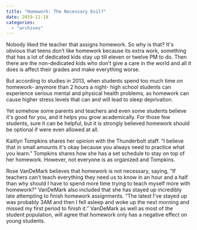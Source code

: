 ```yaml
---
title: "Homework: The Necessary Evil?"
date: 2019-11-18
categories: 
  - "archives"
---
```


Nobody liked the teacher that assigns homework. So why is that? It's obvious that teens don’t like homework because its extra work, something that has a lot of dedicated kids stay up till eleven or twelve PM to do. Then there are the non-dedicated kids who don’t give a care in the world and all it does is affect their grades and make everything worse. 

But according to studies in 2013, when students spend too much time on homework- anymore than 2 hours a night- high school students can experience serious mental and physical health problems, as homework can cause higher stress levels that can and will lead to sleep deprivation.  

Yet somehow some parents and teachers and even some students believe it's good for you, and it helps you grow academically. For those few students, sure it can be helpful, but it is strongly believed homework should be optional if were even allowed at all.  

Kaitlyn Tompkins shares her opinion with the Thunderbolt staff. “I believe that in small amounts it's okay because you always need to practice what you learn.” Tompkins shares how she has a set schedule to stay on top of her homework. However, not everyone is as organized and Tompkins.   

Rose VanDeMark believes that homework is not necessary, saying, “If teachers can't teach everything they need us to know in an hour and a half than why should I have to spend more time trying to teach myself more with homework?” VanDeMark also included that she has stayed up incredibly late attempting to finish homework assignments. “The latest I've stayed up was probably 3AM and then I fell asleep and woke up the next morning and missed my first period to finish it.” VanDeMark as well as most of the student population, will agree that homework only has a negative effect on young students.
